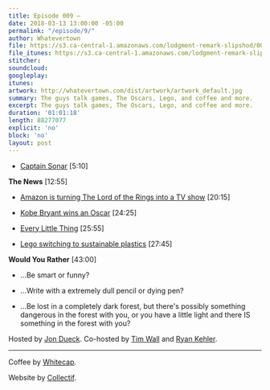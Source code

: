 ```yaml
---
title: Episode 009 – 
date: 2018-03-13 13:00:00 -05:00
permalink: "/episode/9/"
author: Whatevertown
file: https://s3.ca-central-1.amazonaws.com/lodgment-remark-slipshod/009.mp3
file_itunes: https://s3.ca-central-1.amazonaws.com/lodgment-remark-slipshod/009.m4a
stitcher: 
soundcloud: 
googleplay: 
itunes: 
artwork: http://whatevertown.com/dist/artwork/artwork_default.jpg
summary: The guys talk games, The Oscars, Lego, and coffee and more.
excerpt: The guys talk games, The Oscars, Lego, and coffee and more.
duration: '01:01:18'
length: 88277077
explicit: 'no'
block: 'no'
layout: post
---
```


- [Captain Sonar](http://www.matagot.com/en/catalog/details/expert-games/1/captain-sonar/808#scrol) [5:10]

**The News** [12:55]

- [Amazon is turning The Lord of the Rings into a TV show](https://www.theverge.com/2017/11/13/16644782/the-lord-of-the-rings-amazon-television-show) [20:15]

- [Kobe Bryant wins an Oscar](http://www.espn.com/nba/story/_/id/22648342/kobe-bryant-dear-basketball-wins-oscar-best-animated-short) [24:25]

- [Every Little Thing](https://www.gimletmedia.com/every-little-thing) [25:55]

- [Lego switching to sustainable plastics](https://www.theverge.com/2018/3/2/17070454/lego-bricks-sustainable-plastic-toys) [27:45]

**Would You Rather** [43:00]

- …Be smart or funny?

- …Write with a extremely dull pencil or dying pen?

- …Be lost in a completely dark forest, but there's possibly something dangerous in the forest with you, or you have a little light and there IS something in the forest with you?

Hosted by [Jon Dueck](https://twitter.com/jonduck). Co-hosted by [Tim Wall](https://twitter.com/timjosephwall) and [Ryan Kehler](https://twitter.com/ryankehler).

---

Coffee by [Whitecap](http://drinkwhitecap.com/).

Website by [Collectif](http://collectif.co).